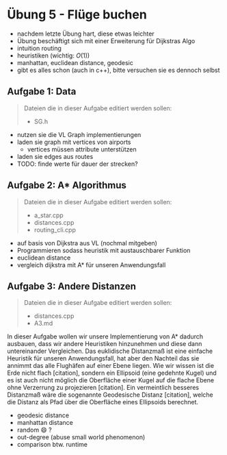 # Übung 5 - Flüge buchen

- nachdem letzte Übung hart, diese etwas leichter
- Übung beschäftigt sich mit einer Erweiterung für Dijkstras Algo
- intuition routing 
- heuristiken (wichtig: $O(1)$)
- manhattan, euclidean distance, geodesic
- gibt es alles schon (auch in c++), bitte versuchen sie es dennoch selbst

## Aufgabe 1: Data
> Dateien die in dieser Aufgabe editiert werden sollen:
> - SG.h

- nutzen sie die VL Graph implementierungen
- laden sie graph mit vertices von airports 
    - vertices müssen attribute unterstützen
- laden sie edges aus routes
- TODO: finde werte für dauer der strecken?

## Aufgabe 2: A\* Algorithmus
> Dateien die in dieser Aufgabe editiert werden sollen:
> - a_star.cpp
> - distances.cpp
> - routing_cli.cpp

- auf basis von Dijkstra aus VL (nochmal mitgeben)
- Programmieren sodass heuristik mit austauschbarer Funktion
- euclidean distance
- vergleich dijkstra mit A\* für unseren Anwendungsfall

## Aufgabe 3: Andere Distanzen
> Dateien die in dieser Aufgabe editiert werden sollen:
> - distances.cpp
> - A3.md

In dieser Aufgabe wollen wir unsere Implementierung von A\* dadurch ausbauen,
dass wir andere Heuristiken hinzunehmen und diese dann untereinander Vergleichen.
Das euklidische Distanzmaß ist eine einfache Heuristik für unseren Anwendungsfall, 
hat aber den Nachteil das sie annimmt das alle Flughäfen auf einer Ebene liegen.
Wie wir wissen ist die Erde nicht flach [citation], sondern ein Ellipsoid 
(eine gedehnte Kugel) und es ist auch nicht möglich die Oberfläche einer Kugel auf die flache Ebene ohne Verzerrung zu projezieren [citation].
Ein vermeintlich besseres Distanzmaß wäre die sogenannte Geodesische Distanz [citation], welche die Distanz als Pfad über die Oberfläche eines Ellipsoids berechnet.


- geodesic distance
- manhattan distance
- random :smile: ?
- out-degree (abuse small world phenomenon)
- comparison btw. runtime
